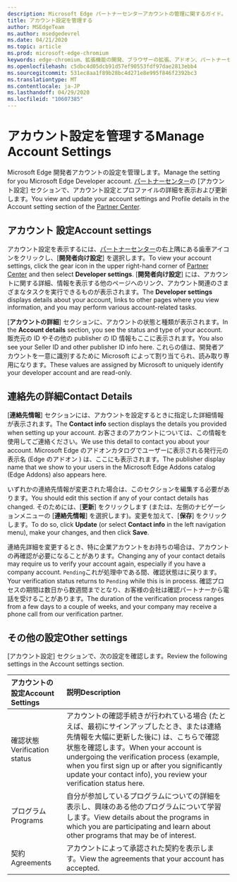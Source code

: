 ```yaml
---
description: Microsoft Edge パートナーセンターアカウントの管理に関するガイド。
title: アカウント設定を管理する
author: MSEdgeTeam
ms.author: msedgedevrel
ms.date: 04/21/2020
ms.topic: article
ms.prod: microsoft-edge-chromium
keywords: edge-chromium、拡張機能の開発、ブラウザーの拡張、アドオン、パートナーセンター、開発者
ms.openlocfilehash: c5dbc4d05dcb91d57ef90553fdf97dae2813ebb4
ms.sourcegitcommit: 531ec8aa1f89b28bc4d271e8e995f846f2392bc3
ms.translationtype: MT
ms.contentlocale: ja-JP
ms.lasthandoff: 04/29/2020
ms.locfileid: "10607385"
---
```

# <span data-ttu-id="fcfbc-104">アカウント設定を管理する</span><span class="sxs-lookup"><span data-stu-id="fcfbc-104">Manage Account Settings</span></span>  

<span data-ttu-id="fcfbc-105">Microsoft Edge 開発者アカウントの設定を管理します。</span><span class="sxs-lookup"><span data-stu-id="fcfbc-105">Manage the setting for you Microsoft Edge Developer account.</span></span>  <span data-ttu-id="fcfbc-106">[パートナーセンター][MicrosoftPartnerCenter]の [アカウント設定] セクションで、アカウント設定とプロファイルの詳細を表示および更新します。</span><span class="sxs-lookup"><span data-stu-id="fcfbc-106">You view and update your account settings and Profile details in the Account setting section of the [Partner Center][MicrosoftPartnerCenter].</span></span>  

## <span data-ttu-id="fcfbc-107">アカウント 設定</span><span class="sxs-lookup"><span data-stu-id="fcfbc-107">Account settings</span></span>  

<span data-ttu-id="fcfbc-108">アカウント設定を表示するには、[パートナーセンター][MicrosoftPartnerCenter]の右上隅にある歯車アイコンをクリックし、[**開発者向け設定**] を選択します。</span><span class="sxs-lookup"><span data-stu-id="fcfbc-108">To view your account settings, click the gear icon in the upper right-hand corner of [Partner Center][MicrosoftPartnerCenter] and then select **Developer settings**.</span></span>  <span data-ttu-id="fcfbc-109">[**開発者向け設定**] には、アカウントに関する詳細、情報を表示する他のページへのリンク、アカウント関連のさまざまなタスクを実行できるものが表示されます。</span><span class="sxs-lookup"><span data-stu-id="fcfbc-109">The **Developer settings** displays details about your account, links to other pages where you view information, and you may perform various account-related tasks.</span></span>  

<span data-ttu-id="fcfbc-110">[**アカウントの詳細**] セクションに、アカウントの状態と種類が表示されます。</span><span class="sxs-lookup"><span data-stu-id="fcfbc-110">In the **Account details** section, you see the status and type of your account.</span></span>  <span data-ttu-id="fcfbc-111">販売元の ID やその他の publisher の ID 情報もここに表示されます。</span><span class="sxs-lookup"><span data-stu-id="fcfbc-111">You also see your Seller ID and other publisher ID info here.</span></span>  <span data-ttu-id="fcfbc-112">これらの値は、開発者アカウントを一意に識別するために Microsoft によって割り当てられ、読み取り専用になります。</span><span class="sxs-lookup"><span data-stu-id="fcfbc-112">These values are assigned by Microsoft to uniquely identify your developer account and are read-only.</span></span>  

## <span data-ttu-id="fcfbc-113">連絡先の詳細</span><span class="sxs-lookup"><span data-stu-id="fcfbc-113">Contact Details</span></span>  

<span data-ttu-id="fcfbc-114">[**連絡先情報**] セクションには、アカウントを設定するときに指定した詳細情報が表示されます。</span><span class="sxs-lookup"><span data-stu-id="fcfbc-114">The **Contact info** section displays the details you provided when setting up your account.</span></span>  <span data-ttu-id="fcfbc-115">お客さまのアカウントについては、この情報を使用してご連絡ください。</span><span class="sxs-lookup"><span data-stu-id="fcfbc-115">We use this detail to contact you about your account.</span></span>  <span data-ttu-id="fcfbc-116">Microsoft Edge のアドオンカタログでユーザーに表示される発行元の表示名 (Edge のアドオン \) は、ここにも表示されます。</span><span class="sxs-lookup"><span data-stu-id="fcfbc-116">The publisher display name that we show to your users in the Microsoft Edge Addons catalog \(Edge Addons\) also appears here.</span></span>  
  
<span data-ttu-id="fcfbc-117">いずれかの連絡先情報が変更された場合は、このセクションを編集する必要があります。</span><span class="sxs-lookup"><span data-stu-id="fcfbc-117">You should edit this section if any of your contact details has changed.</span></span> <span data-ttu-id="fcfbc-118">そのためには、[**更新**] をクリックします (または、左側のナビゲーションメニューの [**連絡先情報**] を選択します)。変更を加えて、[**保存**] をクリックします。</span><span class="sxs-lookup"><span data-stu-id="fcfbc-118">To do so, click **Update** \(or select **Contact info** in the left navigation menu\), make your changes, and then click **Save**.</span></span>  

<span data-ttu-id="fcfbc-119">連絡先詳細を変更するとき、特に企業アカウントをお持ちの場合は、アカウントの再確認が必要になることがあります。</span><span class="sxs-lookup"><span data-stu-id="fcfbc-119">Changing any of your contact details may require us to verify your account again, especially if you have a company account.</span></span>  <span data-ttu-id="fcfbc-120">`Pending`これが処理中である間、確認状態はに戻ります。</span><span class="sxs-lookup"><span data-stu-id="fcfbc-120">Your verification status returns to `Pending` while this is in process.</span></span>  <span data-ttu-id="fcfbc-121">確認プロセスの期間は数日から数週間までとなり、お客様の会社は確認パートナーから電話を受けることがあります。</span><span class="sxs-lookup"><span data-stu-id="fcfbc-121">The duration of the verification process ranges from a few days to a couple of weeks, and your company may receive a phone call from our verification partner.</span></span>  

## <span data-ttu-id="fcfbc-122">その他の設定</span><span class="sxs-lookup"><span data-stu-id="fcfbc-122">Other settings</span></span>  

<span data-ttu-id="fcfbc-123">[アカウント設定] セクションで、次の設定を確認します。</span><span class="sxs-lookup"><span data-stu-id="fcfbc-123">Review the following settings in the Account settings section.</span></span>  

| <span data-ttu-id="fcfbc-124">アカウントの設定</span><span class="sxs-lookup"><span data-stu-id="fcfbc-124">Account Settings</span></span> | <span data-ttu-id="fcfbc-125">説明</span><span class="sxs-lookup"><span data-stu-id="fcfbc-125">Description</span></span> |  
|:--- |:--- |  
| <span data-ttu-id="fcfbc-126">確認状態</span><span class="sxs-lookup"><span data-stu-id="fcfbc-126">Verification status</span></span> | <span data-ttu-id="fcfbc-127">アカウントの確認手続きが行われている場合 (たとえば、最初にサインアップしたとき、または連絡先情報を大幅に更新した後に) は、こちらで確認状態を確認します。</span><span class="sxs-lookup"><span data-stu-id="fcfbc-127">When your account is undergoing the verification process \(example, when you first sign up or after you significantly update your contact info\), you review your verification status here.</span></span> |  
| <span data-ttu-id="fcfbc-128">プログラム</span><span class="sxs-lookup"><span data-stu-id="fcfbc-128">Programs</span></span> | <span data-ttu-id="fcfbc-129">自分が参加しているプログラムについての詳細を表示し、興味のある他のプログラムについて学習します。</span><span class="sxs-lookup"><span data-stu-id="fcfbc-129">View details about the programs in which you are participating and learn about other programs that may be of interest.</span></span>  
| <span data-ttu-id="fcfbc-130">契約</span><span class="sxs-lookup"><span data-stu-id="fcfbc-130">Agreements</span></span> | <span data-ttu-id="fcfbc-131">アカウントによって承認された契約を表示します。</span><span class="sxs-lookup"><span data-stu-id="fcfbc-131">View the agreements that your account has accepted.</span></span> |  

<!-- image links -->  

<!-- links -->  

[MicrosoftPartnerCenter]: https://partner.microsoft.com/dashboard/microsoftedge/public/login?ref=dd "パートナーセンター"  

